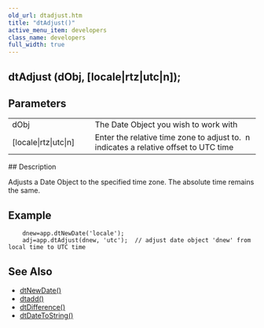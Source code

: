 ```yaml
---
old_url: dtadjust.htm
title: "dtAdjust()"
active_menu_item: developers
class_name: developers
full_width: true
---
```



## dtAdjust (dObj, [locale|rtz|utc|n]);

## Parameters

<table>
<tr>
<td width="133">
dObj

</td>
<td width="20">
</td>
<td width="750">
The Date Object you wish to work with

</td>
</tr>
<tr>
<td width="133">
[locale|rtz|utc|n]

</td>
<td width="20">
</td>
<td width="750">
Enter the relative time zone to adjust to.  n indicates a relative offset to UTC time

</td>
</tr>
</table>
## Description

Adjusts a Date Object to the specified time zone. The absolute time remains the same.

## Example

        dnew=app.dtNewDate('locale');
        adj=app.dtAdjust(dnew, 'utc');  // adjust date object 'dnew' from local time to UTC time
   

## See Also

 - [dtNewDate()](/developers/documentation/scripting-apis/client-api/date-time-management-functions/dtnewdate)
 - [dtadd()](/developers/documentation/scripting-apis/client-api/date-time-management-functions/dtadd)
 - [dtDifference()](/developers/documentation/scripting-apis/client-api/date-time-management-functions/dtdifference)
 - [dtDateToString()](/developers/documentation/scripting-apis/client-api/date-time-management-functions/dtdatetostring)

